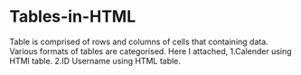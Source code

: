 # Tables-in-HTML
Table is comprised of rows and columns of cells that containing data.
Various formats of tables are categorised.
Here I attached,
    1.Calender using HTMl table.
    2.ID Username using HTML table.